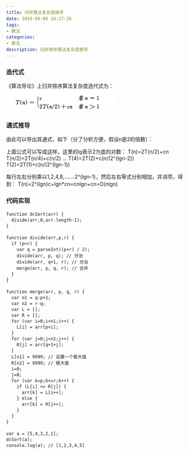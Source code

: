 ```yaml
---
title: 归并算法复杂度推导
date: 2016-06-06 10:27:26
tags:
- 算法
categories:
- 算法
description: 归并排序算法复杂度推导
---
```


### 迭代式
《算法导论》上归并排序算法复杂度迭代式为：
![dc-sort](dcsort/dc-sort.png)

### 通式推导
由此可以导出其通式，如下（分了分析方便，假设n是2的倍数）：

上面公式可以写成这样，这里的lg表示2为底的对数：
T(n)=2T(n/2)+cn
T(n/2)=2T(n/4)+c(n/2)
...
T(4)=2T(2)+c(n/(2^(lgn-2))
T(2)=2T(1)+c(n/(2^(lgn-1))

每行左右分别乘以1,2,4,8,…….2^(lgn-1)，然后左右等式分别相加，并消项，得到：
T(n)=2^(lgn)c+lgn*cn=cnlgn+cn=O(nlgn)

### 代码实现
```javasript
function dcSort(arr) {
  divide(arr,0,arr.length-1);
}

function divide(arr,p,r) {
  if (p<r) {
    var q = parseInt((p+r) / 2);
    divide(arr, p, q); // 分治
    divide(arr, q+1, r); // 分治
    merge(arr, p, q, r); // 合并
  }
}

function merge(arr, p, q, r) {
  var n1 = q-p+1;
  var n2 = r-q;
  var L = [];
  var R = [];
  for (var i=0;i<n1;i++) {
    L[i] = arr[p+i];
  }
  for (var j=0;j<n2;j++) {
    R[j] = arr[q+1+j];
  }
  L[n1] = 9999; // 设置一个极大值
  R[n2] = 9999; // 极大值
  i=0;
  j=0;
  for (var k=p;k<=r;k++) {
    if (L[i] <= R[j]) {
      arr[k] = L[i++];
    } else {
      arr[k] = R[j++];
    }
  }
}

var a = [5,4,3,2,1];
dcSort(a);
console.log(a); // [1,2,3,4,5]
```

